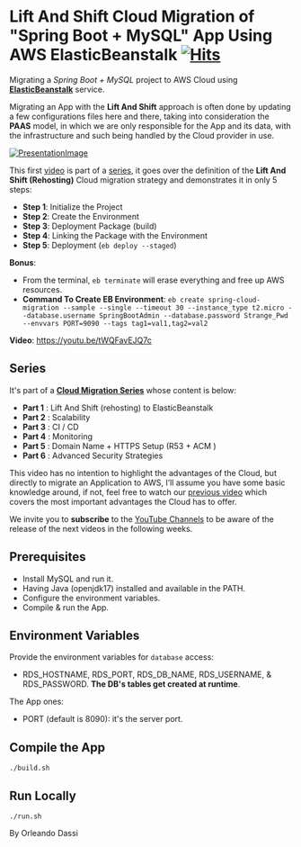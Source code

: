 # Lift And Shift Cloud Migration of "Spring Boot + MySQL" App Using AWS ElasticBeanstalk&nbsp;[![Hits](https://hits.seeyoufarm.com/api/count/incr/badge.svg?url=https%3A%2F%2Fgithub.com%2Fnumerica-ideas%2Fcommunity%2Ftree%2Fmaster%2Faws%2Fspringboot-migration-elasticbeanstalk&count_bg=%2379C83D&title_bg=%23555555&icon=&icon_color=%23E7E7E7&title=hits&edge_flat=false)](https://youtube.com/playlist?list=PLJl2liPyo6s3oQkBT2UWbuSfrwO4aS-9Z)

Migrating a *Spring Boot + MySQL* project to AWS Cloud using **[ElasticBeanstalk](https://aws.amazon.com/elasticbeanstalk/)** service.

Migrating an App with the **Lift And Shift** approach is often done by updating a few configurations files here and there, taking into consideration the **PAAS** model, in which we are only responsible for the App and its data, with the infrastructure and such being handled by the Cloud provider in use. 

[![PresentationImage](aws-elasticbeanstalk-migration.png)](https://youtu.be/tWQFavEJQ7c)

This first [video](https://youtu.be/tWQFavEJQ7c) is part of a [series](https://github.com/numerica-ideas/community/tree/master/aws/springboot-migration-elasticbeanstalk#series), it goes over the definition of the **Lift And Shift (Rehosting)** Cloud migration strategy and demonstrates it in only 5 steps:
- **Step 1**: Initialize the Project
- **Step 2**: Create the Environment
- **Step 3**: Deployment Package (build)
- **Step 4**: Linking the Package with the Environment
- **Step 5**: Deployment (`eb deploy --staged`)

**Bonus**:
- From the terminal, `eb terminate` will erase everything and free up AWS resources.
- **Command To Create EB Environment**: `eb create spring-cloud-migration --sample --single --timeout 30 --instance_type t2.micro --database.username SpringBootAdmin --database.password Strange_Pwd --envvars PORT=9090 --tags tag1=val1,tag2=val2`

**Video**: https://youtu.be/tWQFavEJQ7c

## Series
It's part of a **[Cloud Migration Series](https://youtube.com/playlist?list=PLJl2liPyo6s3oQkBT2UWbuSfrwO4aS-9Z)** whose content is below:
- **Part 1** : Lift And Shift (rehosting) to ElasticBeanstalk
- **Part 2** : Scalability
- **Part 3** : CI / CD
- **Part 4** : Monitoring
- **Part 5** : Domain Name + HTTPS Setup (R53 + ACM )
- **Part 6** : Advanced Security Strategies

This video has no intention to highlight the advantages of the Cloud, but directly to migrate an Application to AWS, I’ll assume you have some basic knowledge around, if not, feel free to watch our [previous video](https://youtu.be/0II0ikOZEYE) which covers the most important advantages the Cloud has to offer.

We invite you to **subscribe** to the [YouTube Channels](https://www.youtube.com/@numericaideas/channels?sub_confirmation=1) to be aware of the release of the next videos in the following weeks.

## Prerequisites
- Install MySQL and run it.
- Having Java (openjdk17) installed and available in the PATH.
- Configure the environment variables.
- Compile & run the App.

## Environment Variables
Provide the environment variables for `database` access:
- RDS_HOSTNAME, RDS_PORT, RDS_DB_NAME, RDS_USERNAME, & RDS_PASSWORD. **The DB's tables get created at runtime**.

The App ones:
- PORT (default is 8090): it's the server port.

## Compile the App
`./build.sh`

## Run Locally
`./run.sh`

By Orleando Dassi
